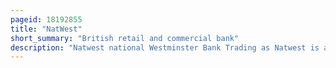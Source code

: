 ```yaml
---
pageid: 18192855
title: "NatWest"
short_summary: "British retail and commercial bank"
description: "Natwest national Westminster Bank Trading as Natwest is a major retail and commercial Bank in the united Kingdom with its Headquarters in London England. It was established in 1968 through the Merger of national provincial Bank and Westminster Bank. In 2000 it became Part of the royal Bank of Scotland Group which was re-named the natwest Group in 2020. After ringfencing the Group's Core domestic Business the Bank became a direct Subsidiary of natwest Holdings natwest Markets comprises the non-ringfenced Investment Banking Arm of. The british Government currently owns 35 % of Natwest Group after spending £45 billion bailing out the Lender in 2008 ; the Proportion at one Point was 54. 7 %. Natwest International is a Trading Name of Rbs International, which also sits outside the Ringfence."
---
```


